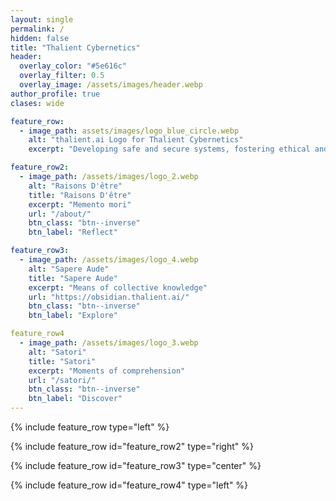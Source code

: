 ```yaml
---
layout: single
permalink: /
hidden: false
title: "Thalient Cybernetics"
header:
  overlay_color: "#5e616c"
  overlay_filter: 0.5
  overlay_image: /assets/images/header.webp
author_profile: true
clases: wide

feature_row:
  - image_path: assets/images/logo_blue_circle.webp
    alt: "thalient.ai Logo for Thalient Cybernetics"
    excerpt: "Developing safe and secure systems, fostering ethical and trustworthy technology, and maturing [thalient cybernetics](/thalient-cybernetics/) for a brighter tomorrow."

feature_row2:
  - image_path: /assets/images/logo_2.webp
    alt: "Raisons D'être"
    title: "Raisons D'être"
    excerpt: "Memento mori"
    url: "/about/"
    btn_class: "btn--inverse"
    btn_label: "Reflect"

feature_row3:
  - image_path: /assets/images/logo_4.webp
    alt: "Sapere Aude"
    title: "Sapere Aude"
    excerpt: "Means of collective knowledge"
    url: "https://obsidian.thalient.ai/"
    btn_class: "btn--inverse"
    btn_label: "Explore"

feature_row4
  - image_path: /assets/images/logo_3.webp
    alt: "Satori"
    title: "Satori"
    excerpt: "Moments of comprehension"
    url: "/satori/"
    btn_class: "btn--inverse"
    btn_label: "Discover"
---
```


{% include feature_row type="left" %}

{% include feature_row id="feature_row2" type="right" %}

{% include feature_row id="feature_row3" type="center" %}

{% include feature_row id="feature_row4" type="left" %}
